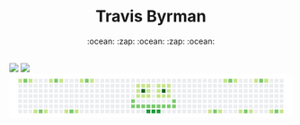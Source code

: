 
<!--
**travisbyr/travisbyr** is a ✨ _special_ ✨ repository because its `README.md` (this file) appears on your GitHub profile.


Here are some ideas to get you started:

- 🔭 I’m currently working on ...
- 🌱 I’m currently learning ...
- 👯 I’m looking to collaborate on ...
- 🤔 I’m looking for help with ...
- 💬 Ask me about ...
- 📫 How to reach me: ...
- 😄 Pronouns: ...
- ⚡ Fun fact: ...


-->


<div align="center">
  <h1>Travis Byrman</h1>
  <p align="center">
    <a>:ocean:</a> 
    <a>:zap:</a> 
    <a>:ocean:</a> 
    <a>:zap:</a> 
    <a>:ocean:</a>
  </p>
  </div>
  <br />
  <img src="https://github-readme-stats.vercel.app/api?username=travisbyr&show_icons=true&line_height=33.8&theme=default&include_all_commits=true" />
  <img src="https://github-readme-stats.vercel.app/api/top-langs/?username=travisbyr&layout=compact)](https://github.com/anuraghazra/github-readme-stats"/>
  <br />
<a>
    <img src="https://github.com/travisbyr/travisbyr/blob/master/images/image1.png" />
  </a>

